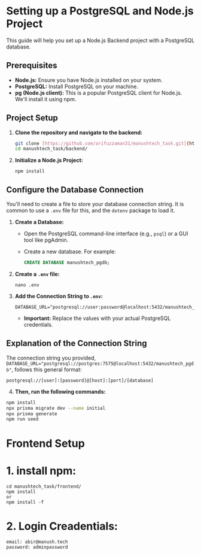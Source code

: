# Setting up a PostgreSQL and Node.js Project

This guide will help you set up a Node.js Backend project with a PostgreSQL database.

## Prerequisites

* **Node.js:** Ensure you have Node.js installed on your system.
* **PostgreSQL:** Install PostgreSQL on your machine.
* **pg (Node.js client):** This is a popular PostgreSQL client for Node.js. We'll install it using npm.

## Project Setup

1.  **Clone the repository and navigate to the backend:**

    ```bash
    git clone [https://github.com/arifuzzaman31/manushtech_task.git](https://github.com/arifuzzaman31/manushtech_task.git)
    cd manushtech_task/backend/
    ```

2.  **Initialize a Node.js Project:**

    ```
    npm install
    ```

## Configure the Database Connection

You'll need to create a file to store your database connection string. It is common to use a `.env` file for this, and the `dotenv` package to load it.

1.  **Create a Database:**

    * Open the PostgreSQL command-line interface (e.g., `psql`) or a GUI tool like pgAdmin.
    * Create a new database. For example:

        ```sql
        CREATE DATABASE manushtech_pgdb;
        ```

2.  **Create a `.env` file:**

    ```
    nano .env
    ```

3.  **Add the Connection String to `.env`:**

    ```
    DATABASE_URL="postgresql://user:password@localhost:5432/manushtech_pgdb"
    ```

    * **Important:** Replace the values with your actual PostgreSQL credentials.

## Explanation of the Connection String

The connection string you provided, `DATABASE_URL="postgresql://postgres:7575@localhost:5432/manushtech_pgdb"`, follows this general format:

```
postgresql://[user]:[password]@[host]:[port]/[database]
```

4.  **Then, run the following commands:**

```bash
npm install
npx prisma migrate dev --name initial
npx prisma generate
npm run seed
```

# Frontend Setup

# 1. install npm:
```
cd manushtech_task/frontend/
npm install
or
npm install -f
```

# 2. Login Creadentials:
```
email: abir@manush.tech
password: adminpassword
```